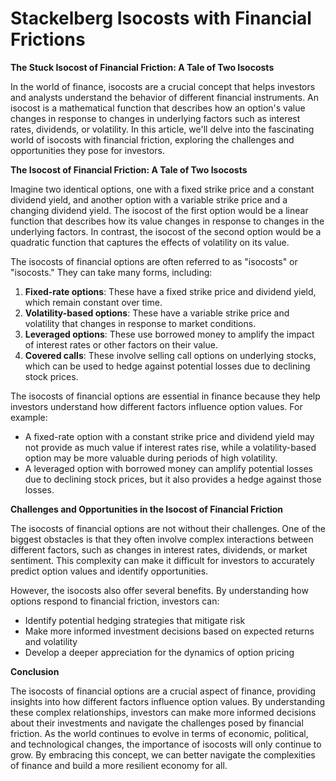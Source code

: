 # Stackelberg Isocosts with Financial Frictions

**The Stuck Isocost of Financial Friction: A Tale of Two Isocosts**

In the world of finance, isocosts are a crucial concept that helps investors and analysts understand the behavior of different financial instruments. An isocost is a mathematical function that describes how an option's value changes in response to changes in underlying factors such as interest rates, dividends, or volatility. In this article, we'll delve into the fascinating world of isocosts with financial friction, exploring the challenges and opportunities they pose for investors.

**The Isocost of Financial Friction: A Tale of Two Isocosts**

Imagine two identical options, one with a fixed strike price and a constant dividend yield, and another option with a variable strike price and a changing dividend yield. The isocost of the first option would be a linear function that describes how its value changes in response to changes in the underlying factors. In contrast, the isocost of the second option would be a quadratic function that captures the effects of volatility on its value.

The isocosts of financial options are often referred to as "isocosts" or "isocosts." They can take many forms, including:

1. **Fixed-rate options**: These have a fixed strike price and dividend yield, which remain constant over time.
2. **Volatility-based options**: These have a variable strike price and volatility that changes in response to market conditions.
3. **Leveraged options**: These use borrowed money to amplify the impact of interest rates or other factors on their value.
4. **Covered calls**: These involve selling call options on underlying stocks, which can be used to hedge against potential losses due to declining stock prices.

The isocosts of financial options are essential in finance because they help investors understand how different factors influence option values. For example:

* A fixed-rate option with a constant strike price and dividend yield may not provide as much value if interest rates rise, while a volatility-based option may be more valuable during periods of high volatility.
* A leveraged option with borrowed money can amplify potential losses due to declining stock prices, but it also provides a hedge against those losses.

**Challenges and Opportunities in the Isocost of Financial Friction**

The isocosts of financial options are not without their challenges. One of the biggest obstacles is that they often involve complex interactions between different factors, such as changes in interest rates, dividends, or market sentiment. This complexity can make it difficult for investors to accurately predict option values and identify opportunities.

However, the isocosts also offer several benefits. By understanding how options respond to financial friction, investors can:

* Identify potential hedging strategies that mitigate risk
* Make more informed investment decisions based on expected returns and volatility
* Develop a deeper appreciation for the dynamics of option pricing

**Conclusion**

The isocosts of financial options are a crucial aspect of finance, providing insights into how different factors influence option values. By understanding these complex relationships, investors can make more informed decisions about their investments and navigate the challenges posed by financial friction. As the world continues to evolve in terms of economic, political, and technological changes, the importance of isocosts will only continue to grow. By embracing this concept, we can better navigate the complexities of finance and build a more resilient economy for all.
